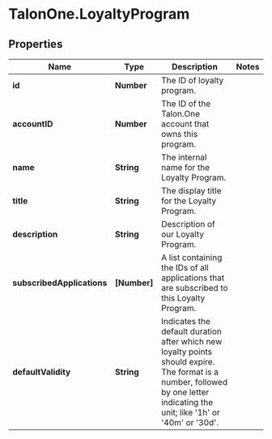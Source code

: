 # TalonOne.LoyaltyProgram

## Properties
Name | Type | Description | Notes
------------ | ------------- | ------------- | -------------
**id** | **Number** | The ID of loyalty program. | 
**accountID** | **Number** | The ID of the Talon.One account that owns this program. | 
**name** | **String** | The internal name for the Loyalty Program. | 
**title** | **String** | The display title for the Loyalty Program. | 
**description** | **String** | Description of our Loyalty Program. | 
**subscribedApplications** | **[Number]** | A list containing the IDs of all applications that are subscribed to this Loyalty Program. | 
**defaultValidity** | **String** | Indicates the default duration after which new loyalty points should expire. The format is a number, followed by one letter indicating the unit; like &#39;1h&#39; or &#39;40m&#39; or &#39;30d&#39;. | 


